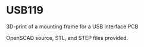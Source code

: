 # USB119
3D-print of a mounting frame for a USB interface PCB

OpenSCAD source, STL, and STEP files provided.
